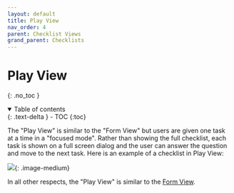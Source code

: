 ```yaml
---
layout: default
title: Play View
nav_order: 4
parent: Checklist Views
grand_parent: Checklists
---
```

# Play View
{: .no_toc }


<details open markdown="block">
  <summary>
    Table of contents
  </summary>
  {: .text-delta }
- TOC
{:toc}
</details>

The "Play View" is similar to the "Form View" but users are given one task at a time in a "focused mode". Rather than showing the full checklist, each task is shown on a full screen dialog and the user can answer the question and move to the next task. Here is an example of a checklist in Play View:

![](/assets/images/views/play-view2.gif){: .image-medium}

In all other respects, the "Play View" is similar to the [Form View](/checklists/form-view/).